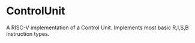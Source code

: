 # ControlUnit
A RISC-V implementation of a Control Unit. Implements most basic R,I,S,B instruction types.
